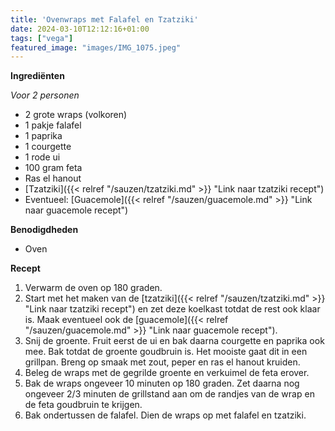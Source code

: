 ```yaml
---
title: 'Ovenwraps met Falafel en Tzatziki'
date: 2024-03-10T12:12:16+01:00
tags: ["vega"]
featured_image: "images/IMG_1075.jpeg"
---
```


**Ingrediënten**

*Voor 2 personen*
- 2 grote wraps (volkoren)
- 1 pakje falafel
- 1 paprika
- 1 courgette
- 1 rode ui
- 100 gram feta
- Ras el hanout 
- [Tzatziki]({{< relref "/sauzen/tzatziki.md" >}} "Link naar tzatziki recept")
- Eventueel: [Guacemole]({{< relref "/sauzen/guacemole.md" >}} "Link naar guacemole recept")

**Benodigdheden**
- Oven

**Recept**
1. Verwarm de oven op 180 graden.
2. Start met het maken van de [tzatziki]({{< relref "/sauzen/tzatziki.md" >}} "Link naar tzatziki recept") en zet deze koelkast totdat de rest ook klaar is. Maak eventueel ook de [guacemole]({{< relref "/sauzen/guacemole.md" >}} "Link naar guacemole recept").
3. Snij de groente. Fruit eerst de ui en bak daarna courgette en paprika ook mee. Bak totdat de groente goudbruin is. Het mooiste gaat dit in een grillpan. Breng op smaak met zout, peper en ras el hanout kruiden.
4. Beleg de wraps met de gegrilde groente en verkuimel de feta erover.
5. Bak de wraps ongeveer 10 minuten op 180 graden. Zet daarna nog ongeveer 2/3 minuten de grillstand aan om de randjes van de wrap en de feta goudbruin te krijgen.
6. Bak ondertussen de falafel. Dien de wraps op met falafel en tzatziki.
